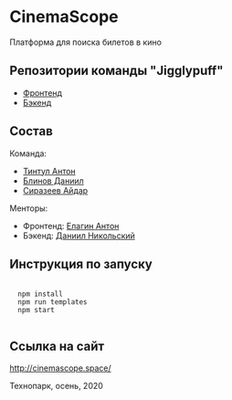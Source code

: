 # CinemaScope
Платформа для поиска билетов в кино

## Репозитории команды "Jigglypuff"
- [Фронтенд](https://github.com/frontend-park-mail-ru/2020_2_Jigglypuff)
- [Бэкенд](https://github.com/go-park-mail-ru/2020_2_Jigglypuf)

## Состав

Команда:
- [Тинтул Антон](https://github.com/iamanthonytintul)
- [Блинов Даниил](https://github.com/Oladiy)
- [Сиразеев Айдар](https://github.com/Felix1Green)

Менторы:
- Фронтенд: [Елагин Антон](https://github.com/AntonElagin)
- Бэкенд: [Даниил Никольский](https://github.com/DanikNik)

## Инструкция по запуску
<pre>
    <code>
  npm install
  npm run templates
  npm start
    </code>
</pre>
  
## Ссылка на сайт
http://cinemascope.space/

Технопарк, осень, 2020
